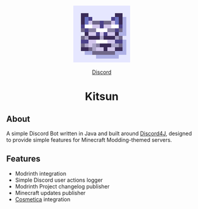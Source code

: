 <div align="center">
<img alt="Icon" src="src/main/resources/kitsun_icon.png" width="150">

[Discord](https://discord.gg/DcemWeskeZ)
# Kitsun
</div>

## About
A simple Discord Bot written in Java and built around [Discord4J](https://github.com/Discord4J/Discord4J), designed to provide simple features for Minecraft Modding-themed servers.

## Features
- Modrinth integration
- Simple Discord user actions logger
- Modrinth Project changelog publisher
- Minecraft updates publisher
- [Cosmetica](https://github.com/PinkGoosik/cosmetica) integration
